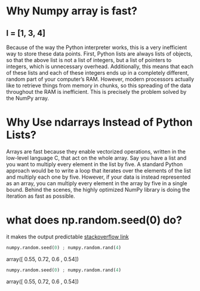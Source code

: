 # Why Numpy array is fast?
## l = [1, 3, 4]
Because of the way the Python interpreter works, 
this is a very inefficient way to store these data points. 
First, Python lists are always lists of objects, so that the above list  is not a list of integers,
but a list of pointers to integers, which is unnecessary overhead. Additionally, 
this means that each of these lists and each of these integers ends up in a completely different,
random part of your computer’s RAM. However, modern processors actually like to retrieve things from memory in chunks, 
so this spreading of the data throughout the RAM is inefficient.
This is precisely the problem solved by the NumPy array.
# Why Use ndarrays Instead of Python Lists?
Arrays are fast because they enable vectorized operations, 
written in the low-level language C, that act on the whole array. Say you have a list and you want to multiply 
every element in the list by five. A standard Python approach would be to write a loop that iterates over the
 elements of the list and multiply each one by five. However, if your data is instead represented as an array, 
 you can multiply every element in the array by five in a single bound. Behind the scenes, the highly optimized NumPy 
 library is doing the iteration as fast as possible.
# what does np.random.seed(0) do?
it makes the output predictable
[stackoverflow link](https://stackoverflow.com/questions/21494489/what-does-numpy-random-seed0-do)
```python
numpy.random.seed(0) ; numpy.random.rand(4)
```
array([ 0.55,  0.72,  0.6 ,  0.54])
```python
numpy.random.seed(0) ; numpy.random.rand(4)
```
array([ 0.55,  0.72,  0.6 ,  0.54])
